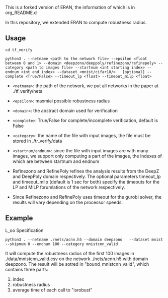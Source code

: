 This is a forked version of ERAN, the information of which is in org_README.d

In this repository, we extended ERAN to compute robustness radius.



Usage
-------------

```
cd tf_verify

python3 . --netname <path to the network file> --epsilon <float between 0 and 1> --domain <deepzono/deeppoly/refinezono/refinepoly> --category <path to images file> --startnum <int starting index> --endnum <int end index> --dataset <mnist/cifar10/>   [optional] --complete <True/False> --timeout_lp <float> --timeout_milp <float> 
```


* ```<netname>```: the path of the network, we put all networks in the paper at ./tf_verify/nets
* ```<epsilon>```: maxmial possible robustness radius
* ```<domain>```: the abstract domain used for verification
* ```<complete>```: True/False for complete/incomplete verification, default is False
* ```<category>```: the name of the file with input images, the file must be stored in ./tr_verify/data
* ```<startnum/endnum>```: since the file with input images are with many images, we support only computing a part of the images, the indexes of which are between startnum and endnum 

* Refinezono and RefinePoly refines the analysis results from the DeepZ and DeepPoly domain respectively. The optional parameters timeout_lp and timeout_milp (default is 1 sec for both) specify the timeouts for the LP and MILP forumlations of the network respectively. 

* Since Refinezono and RefinePoly uses timeout for the gurobi solver, the results will vary depending on the processor speeds. 


Example
-------------

L_oo Specification
```
python3 . --netname ./nets/acnn.h5 --domain deepzono   --dataset mnist --skipnum 0 --endnum 100 --category mnistcnn_valid
```

It will compute the robustness radius of the first 100 images in ./data/mnistcnn_valid.csv on the network ./nets/acnn.h5 with domain deepzono. The result will be sotred in "bound_mnistcnn_valid", which contains three parts:

1. index
2. robustness radius
3. average time of each call to "isrobust"
 


